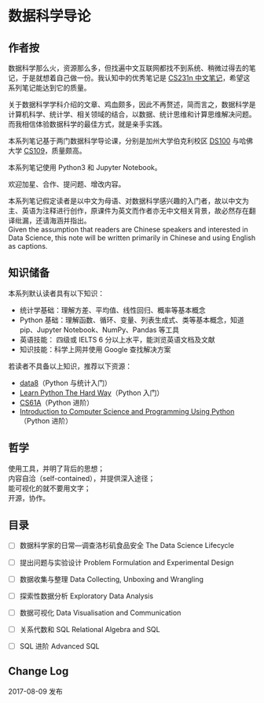 # 数据科学导论
## 作者按
数据科学那么火，资源那么多，但找遍中文互联网都找不到系统、稍微过得去的笔记，于是就想着自己做一份。我认知中的优秀笔记是 [CS231n 中文笔记](https://zhuanlan.zhihu.com/p/21930884?refer=intelligentunit)，希望这系列笔记能达到它的质量。

关于数据科学学科介绍的文章、鸡血颇多，因此不再赘述，简而言之，数据科学是计算机科学、统计学、相关领域的结合，以数据、统计思维和计算思维解决问题。而我相信体验数据科学的最佳方式，就是亲手实践。

本系列笔记基于两门数据科学导论课，分别是加州大学伯克利校区 [DS100](http://www.ds100.org/sp17/syllabus) 与哈佛大学 [CS109](http://cs109.github.io/2015/pages/videos.html)，质量颇高。

本系列笔记使用 Python3 和 Jupyter Notebook。

欢迎加星、合作、提问题、增改内容。

本系列笔记假定读者是以中文为母语、对数据科学感兴趣的入门者，故以中文为主、英语为注释进行创作，原课件为英文而作者亦无中文相关背景，故必然存在翻译纰漏，还请海涵并指出。  
Given the assumption that readers are Chinese speakers and interested in Data Science, this note will be written primarily in Chinese and using English as captions.

## 知识储备
本系列默认读者具有以下知识：
* 统计学基础：理解方差、平均值、线性回归、概率等基本概念
* Python 基础：理解函数、循环、变量、列表生成式、类等基本概念，知道 pip、Jupyter Notebook、NumPy、Pandas 等工具
* 英语技能： 四级或 IELTS 6 分以上水平，能浏览英语文档及文献
* 知识技能：科学上网并使用 Google 查找解决方案

若读者不具备以上知识，推荐以下资源：
* [data8](http://data8.org)（Python 与统计入门）
* [Learn Python The Hard Way](https://learnpythonthehardway.org/book/)（Python 入门）
* [CS61A](http://cs61a.org)（Python 进阶）
* [Introduction to Computer Science and Programming Using Python](https://courses.edx.org/courses/course-v1:MITx+6.00.1x+2T2017/course/)（Python 进阶）

## 哲学
使用工具，并明了背后的思想；  
内容自洽（self-contained），并提供深入途径；  
能可视化的就不要用文字；  
开源，协作。

## 目录
- [ ] 数据科学家的日常—调查洛杉矶食品安全
The Data Science Lifecycle

- [ ] 提出问题与实验设计
Problem Formulation and Experimental Design

- [ ] 数据收集与整理
Data Collecting, Unboxing and Wrangling

- [ ] 探索性数据分析
Exploratory Data Analysis

- [ ] 数据可视化
Data Visualisation and Communication

- [ ] 关系代数和 SQL
Relational Algebra and SQL

- [ ] SQL 进阶
Advanced SQL

## Change Log
2017-08-09 发布
